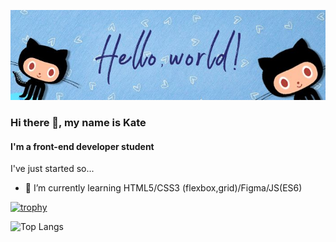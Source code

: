 ![Hi there 👋, my name is Kate](https://github.com/eviars/eviars/blob/main/banner.jpg)

### Hi there 👋, my name is Kate
#### I'm a front-end developer student

I've just started so...

- 🌱 I’m currently learning HTML5/CSS3 (flexbox,grid)/Figma/JS(ES6)

[![trophy](https://github-profile-trophy.vercel.app/?username=eviars)](https://github.com/ryo-ma/github-profile-trophy)

![Top Langs](https://github-readme-stats.vercel.app/api/top-langs/?username=eviars&theme=tokyonight)


